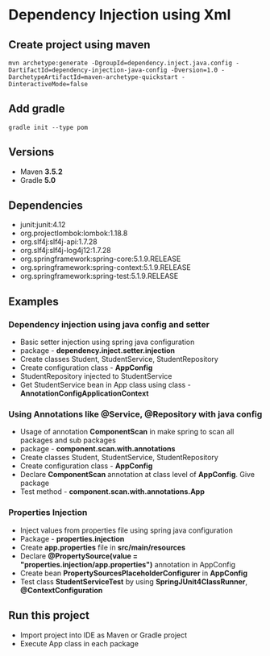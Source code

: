 # Dependency Injection using Xml

## Create project using maven
```
mvn archetype:generate -DgroupId=dependency.inject.java.config -DartifactId=dependency-injection-java-config -Dversion=1.0 -DarchetypeArtifactId=maven-archetype-quickstart -DinteractiveMode=false
```

## Add gradle
```
gradle init --type pom
```

## Versions
* Maven **3.5.2**
* Gradle **5.0**

## Dependencies
* junit:junit:4.12
* org.projectlombok:lombok:1.18.8
* org.slf4j:slf4j-api:1.7.28
* org.slf4j:slf4j-log4j12:1.7.28
* org.springframework:spring-core:5.1.9.RELEASE
* org.springframework:spring-context:5.1.9.RELEASE
* org.springframework:spring-test:5.1.9.RELEASE

## Examples
### Dependency injection using java config and setter
* Basic setter injection using spring java configuration
* package - **dependency.inject.setter.injection**
* Create classes Student, StudentService, StudentRepository
* Create configuration class - **AppConfig**
* StudentRepository injected to StudentService
* Get StudentService bean in App class using class - **AnnotationConfigApplicationContext** 

### Using Annotations like @Service, @Repository with java config
* Usage of annotation **ComponentScan** in make spring to scan all packages and sub packages
* package - **component.scan.with.annotations**
* Create classes Student, StudentService, StudentRepository
* Create configuration class - **AppConfig**
* Declare **ComponentScan** annotation at class level of **AppConfig**. Give package
* Test method - **component.scan.with.annotations.App**


### Properties Injection
* Inject values from properties file using spring java configuration
* Package - **properties.injection**
* Create **app.properties** file in **src/main/resources**
* Declare **@PropertySource(value = "properties.injection/app.properties")** annotation in AppConfig
* Create bean **PropertySourcesPlaceholderConfigurer** in **AppConfig**
* Test class **StudentServiceTest** by using **SpringJUnit4ClassRunner**, **@ContextConfiguration** 

## Run this project
* Import project into IDE as Maven or Gradle project
* Execute App class in each package
